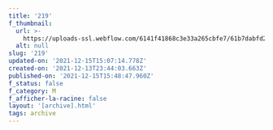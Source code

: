 ```yaml
---
title: '219'
f_thumbnail:
  url: >-
    https://uploads-ssl.webflow.com/6141f41868c3e33a265cbfe7/61b7dabfd2e5f54ffc7e507c_219.jpg
  alt: null
slug: '219'
updated-on: '2021-12-15T15:07:14.778Z'
created-on: '2021-12-13T23:44:03.663Z'
published-on: '2021-12-15T15:48:47.960Z'
f_status: false
f_category: M
f_afficher-la-racine: false
layout: '[archive].html'
tags: archive
---
```



